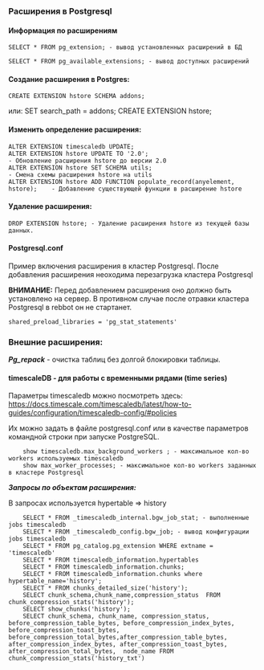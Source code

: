 ### Расширения в Postgresql

#### Информация по расширениям

    SELECT * FROM pg_extension; - вывод установленных расширений в БД

    SELECT * FROM pg_available_extensions; - вывод доступных расширений

#### Cоздание расширения в Postgres:

    CREATE EXTENSION hstore SCHEMA addons;

или:
    SET search_path = addons;
    CREATE EXTENSION hstore;


#### Изменить определение расширения:

    ALTER EXTENSION timescaledb UPDATE;
    ALTER EXTENSION hstore UPDATE TO '2.0';                                     - Обновление расширения hstore до версии 2.0
    ALTER EXTENSION hstore SET SCHEMA utils;                                    - Смена схемы расширения hstore на utils
    ALTER EXTENSION hstore ADD FUNCTION populate_record(anyelement, hstore);    - Добавление существующей функции в расширение hstore
    
    
#### Удаление расширения:

    DROP EXTENSION hstore; - Удаление расширения hstore из текущей базы данных. 
    

#### Postgresql.conf

Пример включения расширения в кластер Postgresql. После добавления расширения неоходима перезагрузка кластера Postgresql

**ВНИМАНИЕ:** Перед добавлением расширения оно должно быть установлено на сервер. В противном случае после отравки кластера Postgresql в rebbot он не стартанет.

    shared_preload_libraries = 'pg_stat_statements'

### Внешние расширения:

***Pg_repack*** - очистка таблиц без долгой блокировки таблицы.

#### timescaleDB - для работы с временными рядами (time series)

Параметры timescaledb можно посмотреть здесь: https://docs.timescale.com/timescaledb/latest/how-to-guides/configuration/timescaledb-config/#policies

Их можно задать в файле postgresql.conf или в качестве параметров командной строки при запуске PostgreSQL.

        show timescaledb.max_background_workers ; - максимальное кол-во workers используемых timescaledb
        show max_worker_processes; - максимальное кол-во workers заданных в кластере Postgresql
                
***Запросы по объектам расширения:***

В запросах используется hypertable => history

        SELECT * FROM _timescaledb_internal.bgw_job_stat; - выполненные jobs timescaledb
        SELECT * FROM _timescaledb_config.bgw_job; - вывод конфигурации jobs timescaledb
        SELECT * FROM pg_catalog.pg_extension WHERE extname = 'timescaledb'
        SELECT * FROM timescaledb_information.hypertables
        SELECT * FROM timescaledb_information.chunks;
        SELECT * FROM timescaledb_information.chunks where hypertable_name='history';
        SELECT * FROM chunks_detailed_size('history');
        SELECT chunk_schema,chunk_name,compression_status  FROM chunk_compression_stats('history');
        SELECT show_chunks('history');
        SELECT chunk_schema, chunk_name, compression_status, before_compression_table_bytes, before_compression_index_bytes, before_compression_toast_bytes,          before_compression_total_bytes,after_compression_table_bytes, after_compression_index_bytes, after_compression_toast_bytes, after_compression_total_bytes,  node_name FROM chunk_compression_stats('history_txt')


